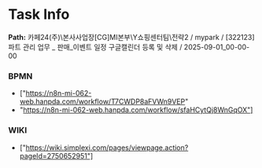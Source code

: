 # Task Info

**Path:** 카페24(주)\본사사업장\[CG]MI본부\Y쇼핑센터팀\전략2 / mypark / [322123] 파트 관리 업무 _ 판매_이벤트 일정 구글캘린더 등록 및 삭제 / 2025-09-01_00-00-00

### BPMN
- ["https://n8n-mi-062-web.hanpda.com/workflow/T7CWDP8aFVWn9VEP"
- "https://n8n-mi-062-web.hanpda.com/workflow/sfaHCytQj8WnGqOX"]

### WIKI
- ["https://wiki.simplexi.com/pages/viewpage.action?pageId=2750652951"]

